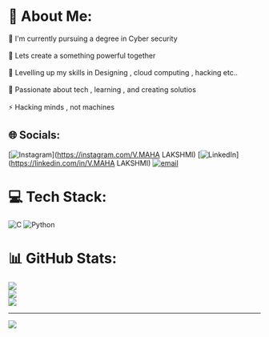 # 💫 About Me:
🔭 I'm currently pursuing a degree in Cyber security<br><br>🤝 Lets create a something powerful together<br><br>🌱 Levelling up my skills in Designing , cloud computing , hacking etc..<br><br>💬 Passionate about tech , learning , and creating solutios<br><br>⚡ Hacking minds , not machines


## 🌐 Socials:
[![Instagram](https://img.shields.io/badge/Instagram-%23E4405F.svg?logo=Instagram&logoColor=white)](https://instagram.com/V.MAHA LAKSHMI) [![LinkedIn](https://img.shields.io/badge/LinkedIn-%230077B5.svg?logo=linkedin&logoColor=white)](https://linkedin.com/in/V.MAHA LAKSHMI) [![email](https://img.shields.io/badge/Email-D14836?logo=gmail&logoColor=white)](mailto:mahalakshmivr20@gmail.com) 

# 💻 Tech Stack:
![C](https://img.shields.io/badge/c-%2300599C.svg?style=plastic&logo=c&logoColor=white) ![Python](https://img.shields.io/badge/python-3670A0?style=plastic&logo=python&logoColor=ffdd54)
# 📊 GitHub Stats:
![](https://github-readme-stats.vercel.app/api?username=mahavarathan&theme=dark&hide_border=false&include_all_commits=false&count_private=false)<br/>
![](https://nirzak-streak-stats.vercel.app/?user=mahavarathan&theme=dark&hide_border=false)<br/>
![](https://github-readme-stats.vercel.app/api/top-langs/?username=mahavarathan&theme=dark&hide_border=false&include_all_commits=false&count_private=false&layout=compact)

---
[![](https://visitcount.itsvg.in/api?id=mahavarathan&icon=0&color=0)](https://visitcount.itsvg.in)

<!-- Proudly created with GPRM ( https://gprm.itsvg.in ) -->
